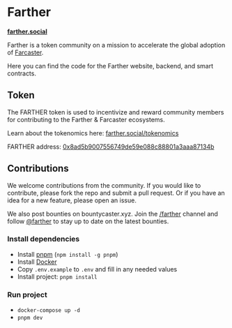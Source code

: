 # Farther

**[farther.social](https://farther.social)**

Farther is a token community on a mission to accelerate the global adoption of [Farcaster](https://farcaster.xyz/).

Here you can find the code for the Farther website, backend, and smart contracts.

## Token

The FARTHER token is used to incentivize and reward community members for contributing to the Farther & Farcaster ecosystems.

Learn about the tokenomics here: [farther.social/tokenomics](https://farther.social/tokenomics)

FARTHER address: [0x8ad5b9007556749de59e088c88801a3aaa87134b](https://basescan.org/token/0x8ad5b9007556749de59e088c88801a3aaa87134b)

## Contributions

We welcome contributions from the community. If you would like to contribute, please fork the repo and submit a pull request. Or if you have an idea for a new feature, please open an issue.

We also post bounties on bountycaster.xyz. Join the [/farther](https://warpcast.com/~/channel/farther) channel and follow [@farther](https://warpcast.com/farther) to stay up to date on the latest bounties.

### Install dependencies

- Install [pnpm](https://pnpm.io/installation) (`npm install -g pnpm`)
- Install [Docker](https://www.docker.com/)
- Copy `.env.example` to `.env` and fill in any needed values
- Install project: `pnpm install`

### Run project

- `docker-compose up -d`
- `pnpm dev`